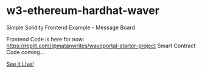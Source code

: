 # w3-ethereum-hardhat-waver
Simple Solidity Frontend Example - Message Board

Frontend Code is here for now: https://replit.com/@matanwrites/waveportal-starter-project
Smart Contract Code coming...

[See it Live!](https://waveportal-starter-project.matanwrites.repl.co/)

